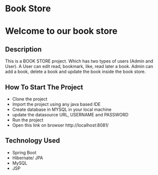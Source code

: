 # Book Store

<h1>Welcome to our book store</h1>
<!DOCTYPE html>
<html>
  <body>
    <div>
      <h2>Description</h2>
      <p>
        This is a BOOK STORE project. Which has two types of users (Admin and
        User). A User can edit read, bookmark, like, read later a book. Admin
        can add a book, delete a book and update the book inside the book store.
      </p>
    </div>
    <div>
      <h2>How To Start The Project</h2>
      <ul>
        <li>Clone the project</li>
        <li>Import the project using any java based IDE</li>
        <li>Create database in MYSQL in your local machine</li>
        <li>update the datasource URL, USERNAME and PASSWORD</li>
        <li>Run the project</li>
        <li>Open this link on browser http://localhost:8081/</li>
      </ul>
    </div>
    <div>
      <h2>Technology Used</h2>
      <ul>
        <li>Spring Boot</li>
        <li>Hibernate/ JPA</li>
        <li>MySQL</li>
        <li>JSP</li>
      </ul>
    </div>
  </body>
</html>

